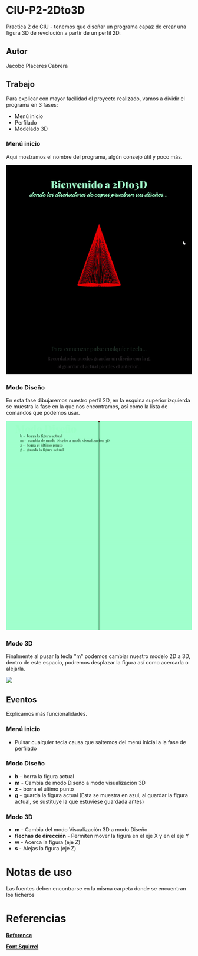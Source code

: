 # CIU-P2-2Dto3D
Practica 2 de CIU - tenemos que diseñar un programa capaz de crear una figura 3D de revolución a partir de un perfil 2D.

## Autor
Jacobo Placeres Cabrera

## Trabajo
Para explicar con mayor facilidad el proyecto realizado, vamos a dividir el programa en 3 fases:
* Menú inicio
* Perfilado
* Modelado 3D

### Menú inicio
Aqui mostramos el nombre del programa, algún consejo útil y poco más.

![](pantalla_inicio.gif)

### Modo Diseño
En esta fase dibujaremos nuestro perfil 2D, en la esquina superior izquierda se muestra la fase en la que nos encontramos, así como la lista de comandos que podemos usar.

![](Modo_Perfil.gif)

### Modo 3D
Finalmente al pusar la tecla "m" podemos cambiar nuestro modelo 2D a 3D, dentro de este espacio, podremos desplazar la figura así como acercarla o alejarla.

![](Modo_3D.gif)

## Eventos
Explicamos más funcionalidades.
### Menú inicio
*   Pulsar cualquier tecla causa que saltemos del menú inicial a la fase de perfilado

### Modo Diseño
*   **b** - borra la figura actual 
*   **m** - Cambia de modo Diseño a modo visualización 3D
*   **z** - borra el último punto 
*   **g** - guarda la figura actual (Esta se muestra en azul, al guardar la figura actual, se sustituye la que estuviese guardada antes)

### Modo 3D
*   **m**                     - Cambia del modo Visualización 3D a modo Diseño
*   **flechas de dirección**  - Permiten mover la figura en el eje X y en el eje Y
*   **w**                     - Acerca la figura (eje Z)
*   **s**                     - Alejas la figura (eje Z)

# Notas de uso
Las fuentes deben encontrarse en la misma carpeta donde se encuentran los ficheros

# Referencias
**[Reference](https://www.fontsquirrel.com/fonts/list/popular)**

**[Font Squirrel](https://www.fontsquirrel.com/fonts/list/popular)**
